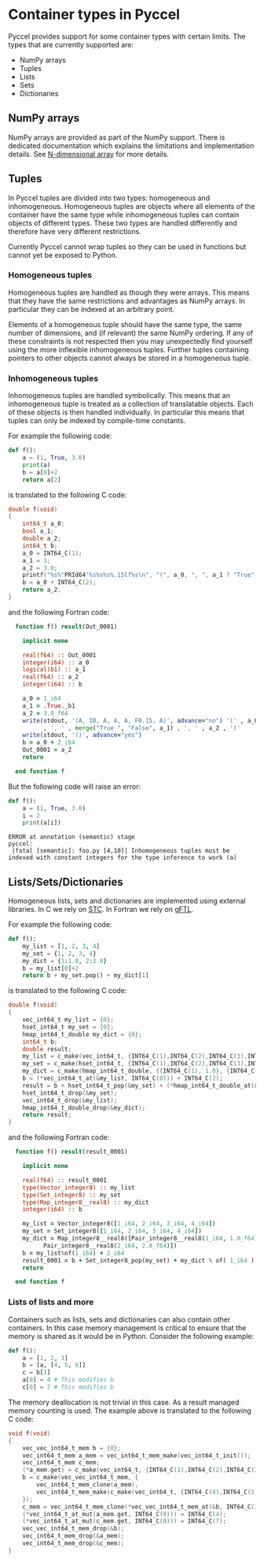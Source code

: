 # Container types in Pyccel

Pyccel provides support for some container types with certain limits. The types that are currently supported are:
-   NumPy arrays
-   Tuples
-   Lists
-   Sets
-   Dictionaries

## NumPy arrays

NumPy arrays are provided as part of the NumPy support. There is dedicated documentation which explains the limitations and implementation details. See [N-dimensional array](./ndarrays.md) for more details.

## Tuples

In Pyccel tuples are divided into two types: homogeneous and inhomogeneous. Homogeneous tuples are objects where all elements of the container have the same type while inhomogeneous tuples can contain objects of different types. These two types are handled differently and therefore have very different restrictions.

Currently Pyccel cannot wrap tuples so they can be used in functions but cannot yet be exposed to Python.

### Homogeneous tuples

Homogeneous tuples are handled as though they were arrays. This means that they have the same restrictions and advantages as NumPy arrays. In particular they can be indexed at an arbitrary point.

Elements of a homogeneous tuple should have the same type, the same number of dimensions, and (if relevant) the same NumPy ordering. If any of these constraints is not respected then you may unexpectedly find yourself using the more inflexible inhomogeneous tuples. Further tuples containing pointers to other objects cannot always be stored in a homogeneous tuple.

### Inhomogeneous tuples

Inhomogeneous tuples are handled symbolically. This means that an inhomogeneous tuple is treated as a collection of translatable objects. Each of these objects is then handled individually. In particular this means that tuples can only be indexed by compile-time constants.

For example the following code:
```python
def f():
    a = (1, True, 3.0)
    print(a)
    b = a[0]+2
    return a[2]
```
is translated to the following C code:
```c
double f(void)
{
    int64_t a_0;
    bool a_1;
    double a_2;
    int64_t b;
    a_0 = INT64_C(1);
    a_1 = 1;
    a_2 = 3.0;
    printf("%s%"PRId64"%s%s%s%.15lf%s\n", "(", a_0, ", ", a_1 ? "True" : "False", ", ", a_2, ")");
    b = a_0 + INT64_C(2);
    return a_2;
}
```
and the following Fortran code:
```fortran
  function f() result(Out_0001)

    implicit none

    real(f64) :: Out_0001
    integer(i64) :: a_0
    logical(b1) :: a_1
    real(f64) :: a_2
    integer(i64) :: b

    a_0 = 1_i64
    a_1 = .True._b1
    a_2 = 3.0_f64
    write(stdout, '(A, I0, A, A, A, F0.15, A)', advance="no") '(' , a_0 &
          , ', ' , merge("True ", "False", a_1) , ', ' , a_2 , ')'
    write(stdout, '()', advance="yes")
    b = a_0 + 2_i64
    Out_0001 = a_2
    return

  end function f
```

But the following code will raise an error:
```python
def f():
    a = (1, True, 3.0)
    i = 2
    print(a[i])
```
```
ERROR at annotation (semantic) stage
pyccel:
 |fatal [semantic]: foo.py [4,10]| Inhomogeneous tuples must be indexed with constant integers for the type inference to work (a)
```

## Lists/Sets/Dictionaries

Homogeneous lists, sets and dictionaries are implemented using external libraries. In C we rely on [STC](https://github.com/stclib/STC). In Fortran we rely on [gFTL](https://github.com/goddard-Fortran-Ecosystem/gFTL/).

For example the following code:
```python
def f():
    my_list = [1, 2, 3, 4]
    my_set = {1, 2, 3, 4}
    my_dict = {1:1.0, 2:2.0}
    b = my_list[0]+2
    return b + my_set.pop() + my_dict[1]
```
is translated to the following C code:
```c
double f(void)
{
    vec_int64_t my_list = {0};
    hset_int64_t my_set = {0};
    hmap_int64_t_double my_dict = {0};
    int64_t b;
    double result;
    my_list = c_make(vec_int64_t, {INT64_C(1),INT64_C(2),INT64_C(3),INT64_C(4)});
    my_set = c_make(hset_int64_t, {INT64_C(1),INT64_C(2),INT64_C(3),INT64_C(4)});
    my_dict = c_make(hmap_int64_t_double, {{INT64_C(1), 1.0}, {INT64_C(2), 2.0}});
    b = (*vec_int64_t_at(&my_list, INT64_C(0))) + INT64_C(2);
    result = b + hset_int64_t_pop(&my_set) + (*hmap_int64_t_double_at(&my_dict, INT64_C(1)));
    hset_int64_t_drop(&my_set);
    vec_int64_t_drop(&my_list);
    hmap_int64_t_double_drop(&my_dict);
    return result;
}
```
and the following Fortran code:
```fortran
  function f() result(result_0001)

    implicit none

    real(f64) :: result_0001
    type(Vector_integer8) :: my_list
    type(Set_integer8) :: my_set
    type(Map_integer8__real8) :: my_dict
    integer(i64) :: b

    my_list = Vector_integer8([1_i64, 2_i64, 3_i64, 4_i64])
    my_set = Set_integer8([1_i64, 2_i64, 3_i64, 4_i64])
    my_dict = Map_integer8__real8([Pair_integer8__real8(1_i64, 1.0_f64), &
          Pair_integer8__real8(2_i64, 2.0_f64)])
    b = my_list%of(1_i64) + 2_i64
    result_0001 = b + Set_integer8_pop(my_set) + my_dict % of( 1_i64 )
    return

  end function f
```

### Lists of lists and more

Containers such as lists, sets and dictionaries can also contain other containers. In this case memory management is critical to ensure that the memory is shared as it would be in Python. Consider the following example:
```python
def f():
    a = [1, 2, 3]
    b = [a, [4, 5, 6]]
    c = b[1]
    a[0] = 4 # This modifies b
    c[0] = 7 # This modifies b
```
The memory deallocation is not trivial in this case. As a result managed memory counting is used.
The example above is translated to the following C code:
```c
void f(void)
{
    vec_vec_int64_t_mem b = {0};
    vec_int64_t_mem a_mem = vec_int64_t_mem_make(vec_int64_t_init());
    vec_int64_t_mem c_mem;
    (*a_mem.get) = c_make(vec_int64_t, {INT64_C(1),INT64_C(2),INT64_C(3)});
    b = c_make(vec_vec_int64_t_mem, {
        vec_int64_t_mem_clone(a_mem),
        vec_int64_t_mem_make(c_make(vec_int64_t, {INT64_C(4),INT64_C(5),INT64_C(6)}))
    });
    c_mem = vec_int64_t_mem_clone(*vec_vec_int64_t_mem_at(&b, INT64_C(1)));
    (*vec_int64_t_at_mut(a_mem.get, INT64_C(0))) = INT64_C(4);
    (*vec_int64_t_at_mut(c_mem.get, INT64_C(0))) = INT64_C(7);
    vec_vec_int64_t_mem_drop(&b);
    vec_int64_t_mem_drop(&a_mem);
    vec_int64_t_mem_drop(&c_mem);
}
```
